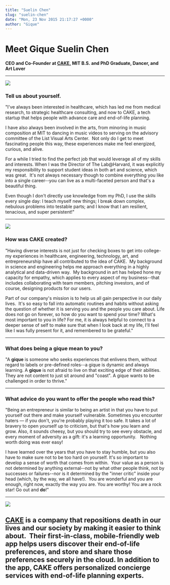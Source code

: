 ```yaml
---
title: "Suelin Chen"
slug: "suelin-chen"
date: "Mon, 23 Nov 2015 21:17:27 +0000"
author: "Gique"
---
```


# Meet Gique Suelin Chen

**CEO and Co-Founder at [CAKE](http://www.joincake.com/)[,](http://www.joincake.com/) MIT B.S. and PhD Graduate, Dancer, and Art Lover**

* * *

![](/images/interviews/interview-15.jpg)

### Tell us about yourself.

"I've always been interested in healthcare, which has led me from medical research, to strategic healthcare consulting, and now to CAKE, a tech startup that helps people with advance care and end-of-life planning.

I have also always been involved in the arts, from minoring in music composition at MIT to dancing in music videos to serving on the advisory committee of the List Visual Arts Center.  Not only do I get to meet fascinating people this way, these experiences make me feel energized, curious, and alive.

For a while I tried to find the perfect job that would leverage all of my skills and interests. When I was the Director of The Lab@Harvard, it was explicitly my responsibility to support student ideas in both art and science, which was great.  It's not always necessary though to combine everything you like into a single career--you can live as a multi-faceted person and that's a beautiful thing.

Even though I don't directly use knowledge from my PhD, I use the skills every single day: I teach myself new things; I break down complex, nebulous problems into testable parts; and I know that I am resilient, tenacious, and super persistent!"

* * *

[![](/images/interviews/interview-16.jpg)](http://www.joincake.com)

### How was CAKE created?

"Having diverse interests is not just for checking boxes to get into college-my experiences in healthcare, engineering, technology, art, and entrepreneurship have all contributed to the idea of CAKE.  My background in science and engineering helps me approach everything in a highly analytical and data-driven way.  My background in art has helped hone my capacity for empathy, which applies to every aspect of my business--that includes collaborating with team members, pitching investors, and of course, designing products for our users.

Part of our company's mission is to help us all gain perspective in our daily lives.  It's so easy to fall into automatic routines and habits without asking the question of whether it is serving you and the people you care about. Life does not go on forever, so how do you want to spend your time? What's most important to you in life? For me, it is always helpful to connect to a deeper sense of self to make sure that when I look back at my life, I'll feel like I was fully present for it, and remembered to be grateful."

* * *

### What does being a gique mean to you?

"A **gique** is someone who seeks experiences that enlivens them, without regard to labels or pre-defined roles--a gique is dynamic and always learning. A **gique** is not afraid to live on that exciting edge of their abilities.  They are not content to just sit around and "coast". A gique wants to be challenged in order to thrive."

* * *

### What advice do you want to offer the people who read this?

"Being an entrepreneur is similar to being an artist in that you have to put yourself out there and make yourself vulnerable. Sometimes you encounter haters — if you don't, you're probably playing it too safe. It takes a lot of bravery to open yourself up to criticism, but that's how you learn and grow. Also, it sounds cheesy, but you should try to see every obstacle, and every moment of adversity as a gift: it's a learning opportunity.   Nothing worth doing was ever easy!

I have learned over the years that you have to stay humble, but you also have to make sure not to be too hard on yourself. It's so important to develop a sense of worth that comes from within.  Your value as a person is not determined by anything external--not by what other people think, not by successes or failures--nor is it determined by the "inner critic" inside your head (which, by the way, we all have!).  You are wonderful and you are enough, right now, exactly the way you are. You are worthy! You are a rock star! Go out and **do**!"

* * *

[![](/images/interviews/interview-17.jpg)](http://joincake.com)

## [CAKE](http://joincake.com) is a company that repositions death in our lives and our society by making it easier to think about.  Their first-in-class, mobile-friendly web app helps users discover their end-of-life preferences, and store and share those preferences securely in the cloud. In addition to the app, CAKE offers personalized concierge services with end-of-life planning experts.